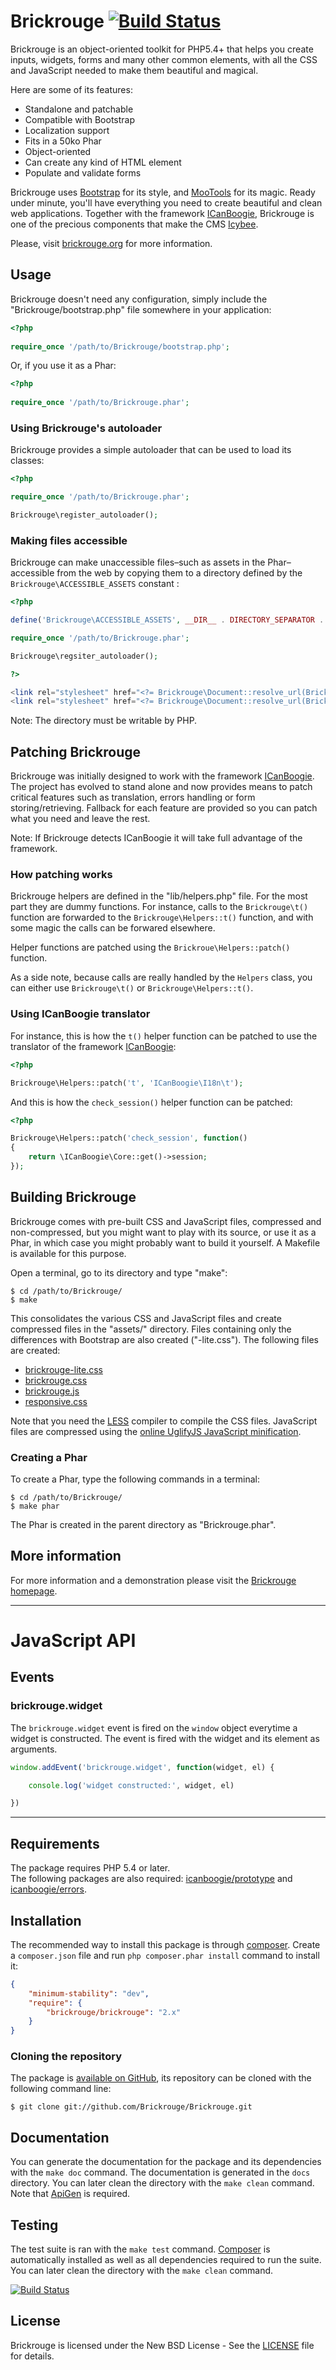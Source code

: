 # Brickrouge [![Build Status](https://secure.travis-ci.org/Brickrouge/Brickrouge.png?branch=2.1)](http://travis-ci.org/Brickrouge/Brickrouge)

Brickrouge is an object-oriented toolkit for PHP5.4+ that helps you create inputs, widgets,
forms and many other common elements, with all the CSS and JavaScript needed to make them
beautiful and magical.

Here are some of its features:

* Standalone and patchable
* Compatible with Bootstrap
* Localization support
* Fits in a 50ko Phar
* Object-oriented
* Can create any kind of HTML element
* Populate and validate forms

Brickrouge uses [Bootstrap](http://twitter.github.com/bootstrap/) for its style,
and [MooTools](http://mootools.net/) for its magic. Ready under minute,
you'll have everything you need to create beautiful and clean web applications. Together with the
framework [ICanBoogie](http://icanboogie.org/), Brickrouge is one of the
precious components that make the CMS [Icybee](http://icybee.org/).

Please, visit [brickrouge.org](http://brickrouge.org/) for more information.





## Usage

Brickrouge doesn't need any configuration, simply include the "Brickrouge/bootstrap.php" file
somewhere in your application:

```php
<?php
	
require_once '/path/to/Brickrouge/bootstrap.php';
```
	
Or, if you use it as a Phar:

```php
<?php
	
require_once '/path/to/Brickrouge.phar';
```



### Using Brickrouge's autoloader

Brickrouge provides a simple autoloader that can be used to load its classes:

```php
<?php

require_once '/path/to/Brickrouge.phar';

Brickrouge\register_autoloader();
```

	
	
### Making files accessible

Brickrouge can make unaccessible files–such as assets in the Phar–accessible from the web by
copying them to a directory defined by the `Brickrouge\ACCESSIBLE_ASSETS` constant :

```php
<?php

define('Brickrouge\ACCESSIBLE_ASSETS', __DIR__ . DIRECTORY_SEPARATOR . 'public' . DIRECTORY_SEPARATOR);

require_once '/path/to/Brickrouge.phar';

Brickrouge\regsiter_autoloader();

?>

<link rel="stylesheet" href="<?= Brickrouge\Document::resolve_url(Brickrouge\ASSETS . 'brickrouge.css') ?>" type="text/css">
<link rel="stylesheet" href="<?= Brickrouge\Document::resolve_url(Brickrouge\ASSETS . 'responsive.css') ?>" type="text/css">
```

Note: The directory must be writable by PHP.





## Patching Brickrouge

Brickrouge was initially designed to work with the framework
[ICanBoogie](https://github.com/ICanBoogie/ICanBoogie). The project has evolved to
stand alone and now provides means to patch critical features such as translation, errors handling
or form storing/retrieving. Fallback for each feature are provided so you can patch what you need
and leave the rest.

Note: If Brickrouge detects ICanBoogie it will take full advantage of the framework.





### How patching works

Brickrouge helpers are defined in the "lib/helpers.php" file. For the most part they are
dummy functions. For instance, calls to the `Brickrouge\t()` function are forwarded to the
`Brickrouge\Helpers::t()` function, and with some magic the calls can be forwared elsewhere.

Helper functions are patched using the `Brickroue\Helpers::patch()` function.

As a side note, because calls are really handled by the  `Helpers` class, you can either use
`Brickrouge\t()` or `Brickrouge\Helpers::t()`.





### Using ICanBoogie translator

For instance, this is how the `t()` helper function can be patched to use the
translator of the framework [ICanBoogie](https://github.com/ICanBoogie/ICanBoogie):

```php
<?php

Brickrouge\Helpers::patch('t', 'ICanBoogie\I18n\t');
```
	
And this is how the `check_session()` helper function can be patched:

```php
<?php

Brickrouge\Helpers::patch('check_session', function()
{
	return \ICanBoogie\Core::get()->session;
});
```




## Building Brickrouge

Brickrouge comes with pre-built CSS and JavaScript files, compressed and non-compressed, but you
might want to play with its source, or use it as a Phar, in which case you might probably want
to build it yourself. A Makefile is available for this purpose.

Open a terminal, go to its directory and type "make":

	$ cd /path/to/Brickrouge/
	$ make

This consolidates the various CSS and JavaScript files and create compressed files in the
"assets/" directory. Files containing only the differences with Bootstrap are also
created ("-lite.css"). The following files are created:

* [brickrouge-lite.css](https://github.com/Brickrouge/Brickrouge/blob/master/assets/brickrouge-lite.css)
* [brickrouge.css](https://github.com/Brickrouge/Brickrouge/blob/master/assets/brickrouge.css)
* [brickrouge.js](https://github.com/Brickrouge/Brickrouge/blob/master/assets/brickrouge.js)
* [responsive.css](https://github.com/Brickrouge/Brickrouge/blob/master/assets/responsive.css)

Note that you need the [LESS](http://lesscss.org/) compiler to compile the CSS files. JavaScript
files are compressed using the [online UglifyJS JavaScript minification](http://marijnhaverbeke.nl/uglifyjs/).





### Creating a Phar

To create a Phar, type the following commands in a terminal:

	$ cd /path/to/Brickrouge/
	$ make phar

The Phar is created in the parent directory as "Brickrouge.phar".





## More information

For more information and a demonstration please visit the [Brickrouge homepage](http://brickrouge.org/).





----------

# JavaScript API





## Events





### brickrouge.widget

The `brickrouge.widget` event is fired on the `window` object everytime a widget is constructed.
The event is fired with the widget and its element as arguments.

```js
window.addEvent('brickrouge.widget', function(widget, el) {

	console.log('widget constructed:', widget, el)

})
```





----------





## Requirements

The package requires PHP 5.4 or later.  
The following packages are also required: [icanboogie/prototype](https://packagist.org/packages/icanboogie/prototype)
and [icanboogie/errors](https://packagist.org/packages/icanboogie/errors).





## Installation

The recommended way to install this package is through [composer](http://getcomposer.org/).
Create a `composer.json` file and run `php composer.phar install` command to install it:

```json
{
	"minimum-stability": "dev",
	"require": {
		"brickrouge/brickrouge": "2.x"
	}
}
```





### Cloning the repository

The package is [available on GitHub](https://github.com/Brickrouge/Brickrouge), its repository can
be cloned with the following command line:

	$ git clone git://github.com/Brickrouge/Brickrouge.git
	




## Documentation

You can generate the documentation for the package and its dependencies with the `make doc`
command. The documentation is generated in the `docs` directory. You can later clean the directory
with the `make clean` command. Note that [ApiGen](http://apigen.org/) is required.





## Testing

The test suite is ran with the `make test` command. [Composer](http://getcomposer.org/) is
automatically installed as well as all dependencies required to run the suite. You can later
clean the directory with the `make clean` command.

[![Build Status](https://secure.travis-ci.org/Brickrouge/Brickrouge.png?branch=2.1)](http://travis-ci.org/Brickrouge/Brickrouge)





## License

Brickrouge is licensed under the New BSD License - See the [LICENSE](LICENSE) file for details.
